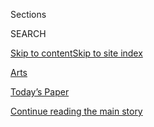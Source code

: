 <div id="app">

<div>

<div class="NYTAppHideMasthead css-zz1s19 e1suatyy0">

<div class="section css-ui9rw0 e1suatyy2">

<div class="css-11hrj97 er09x8g0">

<div class="css-6n7j50">

</div>

<span class="css-1dv1kvn">Sections</span>

<div class="css-10488qs">

<span class="css-1dv1kvn">SEARCH</span>

</div>

[Skip to content](#site-content)[Skip to site
index](#site-index)

</div>

<div id="masthead-section-label" class="css-1fnb9ct eaxe0e00">

[Arts](https://www.nytimes3xbfgragh.onion/section/arts)

</div>

<div class="css-10698na e1huz5gh0">

</div>

</div>

<div id="masthead-bar-one" class="section hasLinks css-15hmgas e1csuq9d3">

<div class="css-uqyvli e1csuq9d0">

</div>

<div class="css-1uqjmks e1csuq9d1">

</div>

<div class="css-9e9ivx">

[](https://myaccount.nytimes3xbfgragh.onion/auth/login?response_type=cookie&client_id=vi)

</div>

<div class="css-1bvtpon e1csuq9d2">

[Today’s Paper](https://www.nytimes3xbfgragh.onion/section/todayspaper)

</div>

</div>

</div>

</div>

<div data-aria-hidden="false">

<div id="site-content" data-role="main">

<div class="css-1ffjgkm">

</div>

<div id="top-wrapper" class="css-15p45cc eaca97t0" type="top">

<div id="top-slug" class="css-19x0jxb eaca97t1" hidden="">

Advertisement

</div>

[Continue reading the main
story](#after-top)

<div class="ad top-wrapper" style="text-align:center;height:100%;display:block;min-height:90px">

<div id="top" class="place-ad" data-position="top" data-size-key="top">

</div>

</div>

<div id="after-top">

</div>

</div>

<div id="collection-arts" class="section css-15h4p1b e9abtgs0">

<div class="css-1j21atc e1svk9qx1">

<div class="css-fmiefx e1svk9qx2">

<div class="css-1hk7r2m eu54l5x0">

<div id="sponsor-wrapper" class="css-7a1pgi eaca97t0" type="sponsor" hidden="">

<div id="sponsor-slug" class="css-1l4mleb eaca97t1" hidden="">

Supported by

</div>

[Continue reading the main
story](#after-sponsor)

<div id="sponsor" class="ad sponsor-wrapper" style="text-align:left;height:100%;display:block">

</div>

<div id="after-sponsor">

</div>

</div>

</div>

</div>

<div class="css-nfcc9b e1svk9qx3">

<div class="css-vl9dhg e1svk9qx5">

<div class="css-1nrhkj6 e1svk9qx6">

# Arts

<div class="follow-button-placeholder" data-collection-id="">

</div>

</div>

</div>

</div>

</div>

1.  [Art & Design](/section/arts/design)
2.  [Books](/section/books)
3.  [Dance](/section/arts/dance)
4.  [Movies](/section/movies)
5.  [Music](/section/arts/music)
6.  [Television](/section/arts/television)
7.  [Theater](/section/theater)
8.  [Pop
Culture](/spotlight/pop-culture)
9.  [Watching](/watching)

<div class="css-4svvz1 ekkqrpp0">

<div id="collection-highlights-container" class="section css-18l1u7x e46isfb1">

<div class="css-gfgt40 ekkqrpp1">

## Highlights

1.  ![<span class="css-1nk1g0h e1oaj3zl2"><span class="css-1dv1kvn">Credit</span>Adam
    Maida</span>](https://static01.graylady3jvrrxbe.onion/images/2020/09/13/arts/13CHANGE-INTRO-promo/13CHANGE-INTRO-promo-videoLarge.jpg)
    
    <div class="css-10wtrbd">
    
    <div class="css-1dqkjed">
    
    [![](https://static01.graylady3jvrrxbe.onion/images/2020/09/13/arts/13CHANGE-INTRO-promo/13CHANGE-INTRO-promo-thumbStandard.jpg)](/2020/09/11/theater/how-to-change-theater.html)
    
    </div>
    
    ## [How to Birth a New American Theater](/2020/09/11/theater/how-to-change-theater.html)
    
    Six months dark. Thousands of artists out of work. Could this
    disaster have a surprise ending? Five critics on what must change,
    onstage and
    off.
    
    <span class="css-me3p27"></span><span class="css-1dydysp e4e4i5l3"></span><span class="css-9voj2j">By
    <span class="css-1baulvz" itemprop="name">Jesse Green</span>,
    <span class="css-1baulvz" itemprop="name">Maya Phillips</span>,
    <span class="css-1baulvz" itemprop="name">Laura
    Collins-Hughes</span>,
    <span class="css-1baulvz" itemprop="name">Elisabeth
    Vincentelli</span> and
    <span class="css-1baulvz last-byline" itemprop="name">Alexis
    Soloski</span></span>
    
    </div>

2.  ![<span class="css-1nk1g0h e1oaj3zl2"><span class="css-1dv1kvn">Credit</span>Lincoln
    Agnew</span>](https://static01.graylady3jvrrxbe.onion/images/2020/09/13/arts/13change-package-03/13change-package-03-videoLarge.jpg)
    
    <div class="css-10wtrbd">
    
    <div class="css-1dqkjed">
    
    [![](https://static01.graylady3jvrrxbe.onion/images/2020/09/13/arts/13change-package-03/13change-package-03-thumbStandard.jpg)](/2020/09/11/theater/how-to-revolutionize-theater.html)
    
    </div>
    
    ## [20 Theater Figures on How to ‘Revolutionize’ Their World](/2020/09/11/theater/how-to-revolutionize-theater.html)
    
    End unpaid internships. Set term limits for leaders. Get real about
    inclusion. Take performances to the streets. Say yes to joy, and no
    to couch
    plays.
    
    <span class="css-me3p27"></span><span class="css-1dydysp e4e4i5l3"></span><span class="css-9voj2j">By
    <span class="css-1baulvz" itemprop="name">Jennifer Schuessler</span>
    and <span class="css-1baulvz last-byline" itemprop="name">Scott
    Heller</span></span>
    
    </div>

3.  1.  ![<span class="css-1nk1g0h e1oaj3zl2"><span class="css-1dv1kvn">Credit</span>Sara
        Krulwich/The New York
        Times</span>](https://static01.graylady3jvrrxbe.onion/images/2020/09/11/arts/11lincolncenter-1/11lincolncenter-1-videoLarge.jpg)
        
        <div class="css-10wtrbd">
        
        ## [On the Anniversary of 9/11, Lincoln Center Awakens With Hope](/2020/09/11/arts/table-of-silence-9-11.html)
        
        <div class="css-ajkwsy">
        
        [![](https://static01.graylady3jvrrxbe.onion/images/2020/09/11/arts/11lincolncenter-1/11lincolncenter-1-thumbStandard.jpg)](/2020/09/11/arts/table-of-silence-9-11.html)
        
        </div>
        
        “Table of Silence” was adapted this year to look back at one
        moment of crisis in New York City history against the backdrop
        of
        another.
        
        <span class="css-me3p27"></span><span class="css-1dydysp e4e4i5l3"></span><span class="css-9voj2j">By
        <span class="css-1baulvz last-byline" itemprop="name">Joshua
        Barone</span></span>
        
        </div>
    
    2.  ![<span class="css-1nk1g0h e1oaj3zl2"><span class="css-1dv1kvn">Credit</span>Joyce
        Kim for The New York
        Times</span>](https://static01.graylady3jvrrxbe.onion/images/2020/09/13/arts/13wilmore1/13wilmore1-videoLarge.jpg)
        
        <div class="css-10wtrbd">
        
        ## [Larry Wilmore Doesn’t Miss Late Night, but He’s Back Anyway](/2020/09/11/arts/television/larry-wilmore.html)
        
        <div class="css-ajkwsy">
        
        [![](https://static01.graylady3jvrrxbe.onion/images/2020/09/13/arts/13wilmore1/13wilmore1-thumbStandard.jpg)](/2020/09/11/arts/television/larry-wilmore.html)
        
        </div>
        
        Four years after the abrupt end of “The Nightly Show,” Wilmore
        has a new topical comedy series on
        Peacock.
        
        <span class="css-me3p27"></span><span class="css-1dydysp e4e4i5l3"></span><span class="css-9voj2j">By
        <span class="css-1baulvz last-byline" itemprop="name">Dave
        Itzkoff</span></span>
        
        </div>

</div>

<div class="css-1xdhyk6 e46isfb0">

<div class="css-zk12ih ef6si7p0">

1.  ### Critic’s Notebook
    
    ![<span class="css-1hhnwbi e1oaj3zl2"><span class="css-1dv1kvn">Credit</span>Jerritt
    Clark/Getty Images for
    McDonald's</span>](https://static01.graylady3jvrrxbe.onion/images/2020/09/12/arts/10travis-mcd1/10travis-mcd1-videoLarge.jpg)
    
    <div class="css-10wtrbd">
    
    ## [Travis Scott Meets McDonald’s (It’s Lit\!)](/2020/09/11/arts/music/travis-scott-mcdonalds.html)
    
    A partnership between the rapper and the fast-food chain is a
    melding of the merchandising
    minds.
    
    <span class="css-me3p27"></span><span class="css-1dydysp e4e4i5l3"></span><span class="css-9voj2j">By
    <span class="css-1baulvz last-byline" itemprop="name">Jon
    Caramanica</span></span>
    
    </div>

2.  ![<span class="css-1hhnwbi e1oaj3zl2"><span class="css-1dv1kvn">Credit</span>WXY</span>](https://static01.graylady3jvrrxbe.onion/images/2020/09/02/arts/00HEALING5/merlin_176490807_b4a2dc52-5a20-439e-9c26-61c7226f375f-videoLarge.jpg)
    
    <div class="css-10wtrbd">
    
    ## [Building Public Places for a Covid World](/2020/09/11/arts/design/architecture-urban-planning-coronavirus.html)
    
    What are architects and urban planners foreseeing as people
    cautiously gather? Streets “curated” for various uses and dynamic
    cityscapes that both advance wellness and knit communities
    together.
    
    <span class="css-me3p27"></span><span class="css-1dydysp e4e4i5l3"></span><span class="css-9voj2j">By
    <span class="css-1baulvz last-byline" itemprop="name">James S.
    Russell</span></span>
    
    </div>

3.  ![<span class="css-1hhnwbi e1oaj3zl2"><span class="css-1dv1kvn">Credit</span>David
    S. Allee for The New York
    Times</span>](https://static01.graylady3jvrrxbe.onion/images/2020/09/11/arts/11fauci-theater-2/merlin_171727881_26017059-2588-46a5-a0d7-0d8dcbba3101-videoLarge.jpg)
    
    <div class="css-10wtrbd">
    
    ## [Fauci Says It Could Be a Year Before Theater Without Masks Feels Normal](/2020/09/11/theater/fauci-theater-reopen.html)
    
    Dr. Anthony Fauci said a vaccine would need to exist for nearly a
    year before people might feel comfortable returning to theaters
    unmasked, which he said would likely be mid- to late
    2021.
    
    <span class="css-me3p27"></span><span class="css-1dydysp e4e4i5l3"></span><span class="css-9voj2j">By
    <span class="css-1baulvz last-byline" itemprop="name">Sarah
    Bahr</span></span>
    
    </div>

4.  ![<span class="css-1hhnwbi e1oaj3zl2"><span class="css-1dv1kvn">Credit</span>Lauren
    Fleishman for The New York
    Times</span>](https://static01.graylady3jvrrxbe.onion/images/2020/09/11/arts/11duchess1/11duchess1-videoLarge.jpg)
    
    <div class="css-10wtrbd">
    
    ## [A Sitcom for Families With ‘Funny Shapes’](/2020/09/11/arts/television/katherine-ryan-duchess.html)
    
    The Canadian comedian Katherine Ryan, who lives in London, used her
    experiences as a single mother to create “The Duchess” for
    Netflix.
    
    <span class="css-me3p27"></span><span class="css-1dydysp e4e4i5l3"></span><span class="css-9voj2j">By
    <span class="css-1baulvz last-byline" itemprop="name">Eleanor
    Stanford</span></span>
    
    </div>

5.  ### Album Review
    
    ![<span class="css-1hhnwbi e1oaj3zl2"><span class="css-1dv1kvn">Credit</span>Steve
    Jennings/WireImage, via Getty
    Images</span>](https://static01.graylady3jvrrxbe.onion/images/2020/09/12/arts/10album-ballerini1/10album-ballerini1-videoLarge.jpg)
    
    <div class="css-10wtrbd">
    
    ## [Kelsea Ballerini, Both Sides Now](/2020/09/11/arts/music/kelsea-ballerini-review.html)
    
    On an album released in March and a companion LP reimagining it, the
    country singer and songwriter explores her
    contradictions.
    
    <span class="css-me3p27"></span><span class="css-1dydysp e4e4i5l3"></span><span class="css-9voj2j">By
    <span class="css-1baulvz last-byline" itemprop="name">Lindsay
    Zoladz</span></span>
    
    </div>

</div>

</div>

</div>

<div id="mid1-wrapper" class="css-1mn4oms eaca97t0" type="rank">

<div id="mid1-slug" class="css-1tag3rd eaca97t1">

Advertisement

</div>

[Continue reading the main
story](#after-mid1)

<div id="mid1" class="ad mid1-wrapper" style="text-align:center;height:100%;display:block">

</div>

<div id="after-mid1">

</div>

</div>

</div>

<div class="css-185go5a e1o5byef0">

<div class="css-15cbhtu">

  - [Latest](#stream-panel)
  - <span class="css-6n7j50">Search</span>
    <div class="control">
    <div class="label-container css-1dv1kvn">
    Search
    </div>
    <div class="css-wm4t3d">
    **<span id="clear-search-input" class="css-1dv1kvn">Clear this text
    input</span>
    </div>
    </div>
    <span class="css-1iovbfw"></span>

<div id="stream-panel" class="section css-8msx5b e1jz0cab1">

<div class="css-13mho3u">

1.  
    
    <div class="css-1cp3ece">
    
    <div class="css-1l4spti">
    
    [](/2020/09/12/movies/nomadland-venice-film-festival.html)
    
    <div class="css-79elbk">
    
    ![](https://static01.graylady3jvrrxbe.onion/images/2020/09/12/multimedia/12xp-venice-pix2/12xp-venice-pix2-thumbWide.jpg?quality=75&auto=webp&disable=upscale)
    
    </div>
    
    ## ‘Nomadland’ Wins Top Prize at the Venice Film Festival
    
    The first major international movie event since the coronavirus
    pandemic began drew to a close and handed out its biggest award.
    
    <div class="css-1nqbnmb ea5icrr0">
    
    By <span class="css-1n7hynb">Eleanor
    Stanford</span>
    
    </div>
    
    </div>
    
    <div class="css-1lc2l26 e1xfvim33">
    
    </div>
    
    </div>

2.  
    
    <div class="css-1cp3ece">
    
    <div class="css-1l4spti">
    
    [](/2020/09/12/business/media/disney-mulan-china.html)
    
    <div class="css-79elbk">
    
    ![](https://static01.graylady3jvrrxbe.onion/images/2020/09/12/business/12mulan-1/12mulan-1-thumbWide.jpg?quality=75&auto=webp&disable=upscale)
    
    </div>
    
    ## Disney Wanted to Make a Splash in China With ‘Mulan.’ It Stumbled Instead.
    
    A political controversy over a filming location was a rare blunder
    for one of the world’s savviest companies in dealing with China.
    
    <div class="css-1nqbnmb ea5icrr0">
    
    By <span class="css-1n7hynb">Brooks Barnes <span>and</span> Amy
    Qin</span>
    
    </div>
    
    </div>
    
    <div class="css-1lc2l26 e1xfvim33">
    
    </div>
    
    </div>

3.  
    
    <div class="css-1cp3ece">
    
    <div class="css-1l4spti">
    
    [](/2020/09/12/arts/music/simeon-coxe-dead.html)
    
    <div class="css-79elbk">
    
    ![](https://static01.graylady3jvrrxbe.onion/images/2020/09/10/obituaries/Coxe/Coxe-thumbWide.jpg?quality=75&auto=webp&disable=upscale)
    
    </div>
    
    ## Simeon Coxe, Whose Silver Apples Presaged Synth-Pop, Dies at 82
    
    In the late 1960s, playing a homemade electronic instrument, he
    created “the mating call between a jackhammer and a Veg-O-Matic.”
    
    <div class="css-1nqbnmb ea5icrr0">
    
    By <span class="css-1n7hynb">Jon
    Pareles</span>
    
    </div>
    
    </div>
    
    <div class="css-1lc2l26 e1xfvim33">
    
    </div>
    
    </div>

4.  
    
    <div class="css-1cp3ece">
    
    <div class="css-1l4spti">
    
    [](/2020/09/12/style/paris-hilton-documentary.html)
    
    <div class="css-79elbk">
    
    ![](https://static01.graylady3jvrrxbe.onion/images/2020/09/13/fashion/13HILTON1/13HILTON1-thumbWide.jpg?quality=75&auto=webp&disable=upscale)
    
    </div>
    
    ## Who Is Paris Hilton, Really?
    
    The heiress and proto-influencer says that she spent nearly two
    decades playing a character. Now she’s ready to be herself.
    
    <div class="css-1nqbnmb ea5icrr0">
    
    By <span class="css-1n7hynb">Ilana
    Kaplan</span>
    
    </div>
    
    </div>
    
    <div class="css-1lc2l26 e1xfvim33">
    
    </div>
    
    </div>

5.  
    
    <div class="css-1cp3ece">
    
    <div class="css-1l4spti">
    
    [](/2020/09/12/books/review/the-weirdest-people-in-the-world-joseph-henrich.html)
    
    <div class="css-79elbk">
    
    ![](https://static01.graylady3jvrrxbe.onion/images/2020/09/12/books/review/12Dennett/12Dennett-thumbWide.jpg?quality=75&auto=webp&disable=upscale)
    
    </div>
    
    ### <span class="css-m70j1g">Nonfiction</span>
    
    ## Why Are We in the West So Weird? A Theory
    
    In his groundbreaking new book, “The WEIRDest People in the World,”
    the anthropologist Joseph Henrich argues that people from Western
    countries have a unique psychology.
    
    <div class="css-1nqbnmb ea5icrr0">
    
    By <span class="css-1n7hynb">Daniel C.
    Dennett</span>
    
    </div>
    
    </div>
    
    <div class="css-1lc2l26 e1xfvim33">
    
    </div>
    
    </div>

6.  
    
    <div class="css-1cp3ece">
    
    <div class="css-1l4spti">
    
    [](/2020/09/12/arts/music/toots-hibbert-dead.html)
    
    <div class="css-79elbk">
    
    ![](https://static01.graylady3jvrrxbe.onion/images/2020/09/13/obituaries/00Toots/00Toots-thumbWide.jpg?quality=75&auto=webp&disable=upscale)
    
    </div>
    
    ## Toots Hibbert, a Father of Reggae, Is Dead
    
    The first to use the word reggae on a record, he sang in a soulful
    tone and wrote songs with subtle social commentary, helping bring
    the sounds of Jamaica to the world.
    
    <div class="css-1nqbnmb ea5icrr0">
    
    By <span class="css-1n7hynb">Ben
    Sisario</span>
    
    </div>
    
    </div>
    
    <div class="css-1lc2l26 e1xfvim33">
    
    </div>
    
    </div>

7.  
    
    <div class="css-1cp3ece">
    
    <div class="css-1l4spti">
    
    [](/2020/09/12/business/media/concrete-cowboy-toronto-film-festival.html)
    
    <div class="css-79elbk">
    
    ![](https://static01.graylady3jvrrxbe.onion/images/2020/09/12/business/12virus-film-festival-print-dress-1/merlin_176873877_e7ba6ce7-8efb-40b8-ba1e-4cf25e25facc-thumbWide.jpg?quality=75&auto=webp&disable=upscale)
    
    </div>
    
    ## Films Hit Festivals Trying to Create Buzz Without a Crowd
    
    The pandemic has upended the circuit, meaning smaller movies face an
    even greater challenge in attracting deep-pocketed distributors.
    
    <div class="css-1nqbnmb ea5icrr0">
    
    By <span class="css-1n7hynb">Nicole
    Sperling</span>
    
    </div>
    
    </div>
    
    <div class="css-1lc2l26 e1xfvim33">
    
    </div>
    
    </div>

8.  
    
    <div class="css-1cp3ece">
    
    <div class="css-1l4spti">
    
    [](/2020/09/11/arts/music/hal-singer-dead.html)
    
    <div class="css-79elbk">
    
    ![](https://static01.graylady3jvrrxbe.onion/images/2020/09/11/obituaries/Hal-Singer/merlin_176868843_104fefce-874e-4f6b-afbe-6a7cb801fff7-thumbWide.jpg?quality=75&auto=webp&disable=upscale)
    
    </div>
    
    ## Hal Singer, Influential Saxophonist, Is Dead at 100
    
    A Tulsa massacre survivor, he worked with Duke Ellington and others
    contributed to the birth of rhythm and blues and rock ’n’ roll.
    
    <div class="css-1nqbnmb ea5icrr0">
    
    By <span class="css-1n7hynb">Sara
    Aridi</span>
    
    </div>
    
    </div>
    
    <div class="css-1lc2l26 e1xfvim33">
    
    </div>
    
    </div>

9.  
    
    <div class="css-1cp3ece">
    
    <div class="css-1l4spti">
    
    [](/2020/09/11/books/shere-hite-dead.html)
    
    <div class="css-79elbk">
    
    ![](https://static01.graylady3jvrrxbe.onion/images/2020/09/12/obituaries/11Hite1/11Hite1-thumbWide.jpg?quality=75&auto=webp&disable=upscale)
    
    </div>
    
    ## Shere Hite, Who Challenged Myths of Female Sexuality, Dies at 77
    
    Her 1976 book, ‘The Hite Report,’ touched off ‘a revolution in the
    bedroom’ and has sold tens of millions of copies. But harsh
    criticism drove her to self-exile in Europe.
    
    <div class="css-1nqbnmb ea5icrr0">
    
    By <span class="css-1n7hynb">Katharine Q.
    Seelye</span>
    
    </div>
    
    </div>
    
    <div class="css-1lc2l26 e1xfvim33">
    
    </div>
    
    </div>

10. 
    
    <div class="css-1cp3ece">
    
    <div class="css-1l4spti">
    
    [](/2020/09/11/t-magazine/luca-guadagnino-third-culture-kids.html)
    
    <div class="css-79elbk">
    
    ![](https://static01.graylady3jvrrxbe.onion/images/2020/09/11/t-magazine/entertainment/luca-slide-OCJ2/luca-slide-OCJ2-thumbWide.jpg?quality=75&auto=webp&disable=upscale)
    
    </div>
    
    ## Finding a Place for Third-Culture Kids in the Culture
    
    In his new HBO series, the filmmaker Luca Guadagnino revisits a
    timeless yet timely question: What does it mean to be from
    everywhere and nowhere at once?
    
    <div class="css-1nqbnmb ea5icrr0">
    
    By <span class="css-1n7hynb">Noor Brara</span>
    
    </div>
    
    </div>
    
    <div class="css-1lc2l26 e1xfvim33">
    
    </div>
    
    </div>

<div class="css-13mho3u">

<div class="css-1t62hi8">

<div class="css-1stvaey">

Show
More

<div>

<div style="border:0;clip:rect(0 0 0 0);height:1px;margin:-1px;overflow:hidden;white-space:nowrap;padding:0;width:1px;position:absolute" data-role="log" data-aria-live="assertive">

</div>

<div style="border:0;clip:rect(0 0 0 0);height:1px;margin:-1px;overflow:hidden;white-space:nowrap;padding:0;width:1px;position:absolute" data-role="log" data-aria-live="assertive">

</div>

<div style="border:0;clip:rect(0 0 0 0);height:1px;margin:-1px;overflow:hidden;white-space:nowrap;padding:0;width:1px;position:absolute" data-role="log" data-aria-live="polite">

</div>

<div style="border:0;clip:rect(0 0 0 0);height:1px;margin:-1px;overflow:hidden;white-space:nowrap;padding:0;width:1px;position:absolute" data-role="log" data-aria-live="polite">

</div>

</div>

</div>

</div>

</div>

</div>

<div class="css-g6hk37 supplemental">

<div id="mid2-wrapper" class="css-10wkyv7 eaca97t0" type="lede">

<div id="mid2-slug" class="css-1tag3rd eaca97t1">

Advertisement

</div>

[Continue reading the main
story](#after-mid2)

<div id="mid2" class="ad mid2-wrapper" style="text-align:center;height:100%;display:block;min-height:250px">

</div>

<div id="after-mid2">

</div>

</div>

## Follow Us

<div class="module-body">

  - [**<span data-aria-hidden="true">@nytimesarts</span><span class="css-1dv1kvn">twitter
    page for
    @nytimesarts</span>](https://twitter.com/nytimesarts)
  - [**<span data-aria-hidden="true">@nytimestheater</span><span class="css-1dv1kvn">twitter
    page for
    @nytimestheater</span>](https://twitter.com/nytimestheater)
  - [**<span data-aria-hidden="true">@nytimesmusic</span><span class="css-1dv1kvn">twitter
    page for @nytimesmusic</span>](https://twitter.com/nytimesmusic)

</div>

<div id="mktg-wrapper" class="css-oxle51 eaca97t0" type="mktg">

<div id="mktg-slug" class="css-1tag3rd eaca97t1">

Advertisement

</div>

[Continue reading the main
story](#after-mktg)

<div id="mktg" class="ad mktg-wrapper" style="text-align:center;height:100%;display:block">

</div>

<div id="after-mktg">

</div>

</div>

</div>

</div>

</div>

</div>

</div>

</div>

## Site Index

<div>

</div>

## Site Information Navigation

  - [© <span>2020</span> <span>The New York Times
    Company</span>](https://help.nytimes3xbfgragh.onion/hc/en-us/articles/115014792127-Copyright-notice)

<!-- end list -->

  - [NYTCo](https://www.nytco.com/)
  - [Contact
    Us](https://help.nytimes3xbfgragh.onion/hc/en-us/articles/115015385887-Contact-Us)
  - [Work with us](https://www.nytco.com/careers/)
  - [Advertise](https://nytmediakit.com/)
  - [T Brand Studio](http://www.tbrandstudio.com/)
  - [Your Ad
    Choices](https://www.nytimes3xbfgragh.onion/privacy/cookie-policy#how-do-i-manage-trackers)
  - [Privacy](https://www.nytimes3xbfgragh.onion/privacy)
  - [Terms of
    Service](https://help.nytimes3xbfgragh.onion/hc/en-us/articles/115014893428-Terms-of-service)
  - [Terms of
    Sale](https://help.nytimes3xbfgragh.onion/hc/en-us/articles/115014893968-Terms-of-sale)
  - [Site
    Map](https://spiderbites.nytimes3xbfgragh.onion)
  - [Help](https://help.nytimes3xbfgragh.onion/hc/en-us)
  - [Subscriptions](https://www.nytimes3xbfgragh.onion/subscription?campaignId=37WXW)

</div>

</div>
